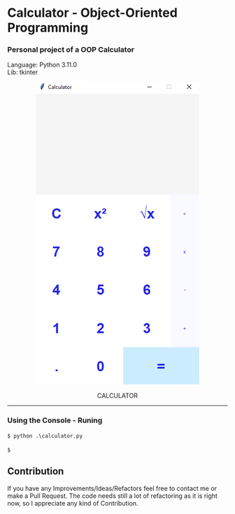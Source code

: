 # **Calculator - Object-Oriented Programming**
### Personal project of a OOP Calculator
Language: Python 3.11.0\
Lib: tkinter
<p align="center">
  <img src="img/front.PNG" alt="App-logo">
</p>

<p align="center">CALCULATOR</p>

---



### Using the Console - Runing

```
$ python .\calculator.py

$
```



## Contribution
If you have any Improvements/Ideas/Refactors feel free to contact me or make a Pull Request.
The code needs still a lot of refactoring as it is right now, so I appreciate any kind of Contribution.
